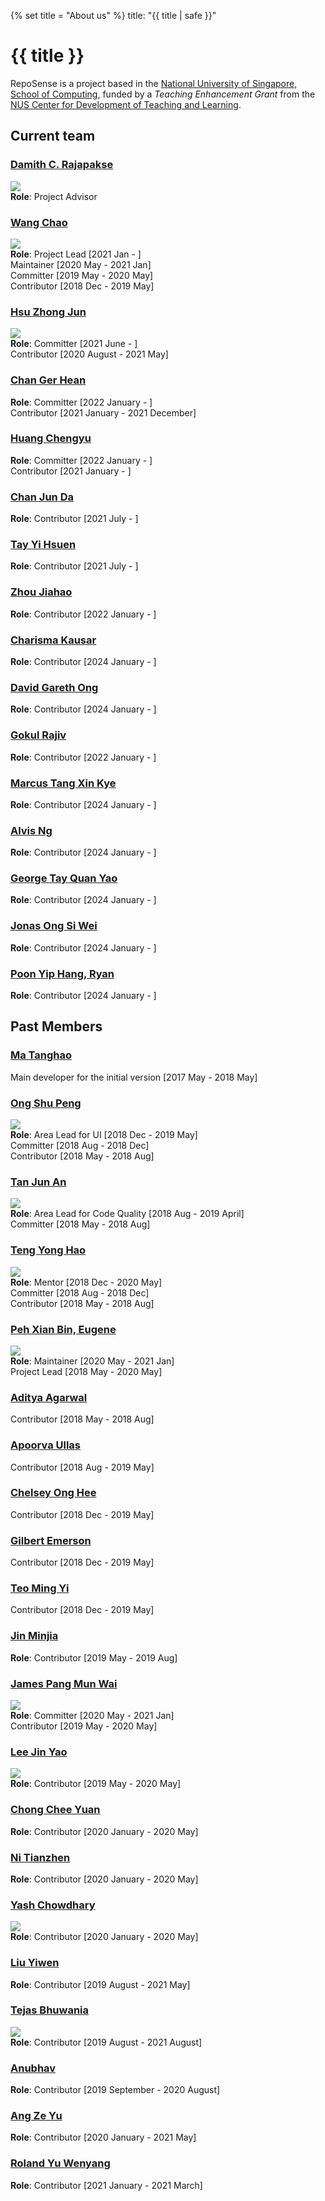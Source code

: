 {% set title = "About us" %}
<frontmatter>
  title: "{{ title | safe }}"
</frontmatter>

<h1 class="display-3"><md>{{ title }}</md></h1>

RepoSense is a project based in the [National University of Singapore, School of Computing](http://www.comp.nus.edu.sg/), funded by a _Teaching Enhancement Grant_ from the [NUS Center for Development of Teaching and Learning](https://nus.edu.sg/cdtl).

<!-- ==================================================================================================== -->

## Current team

### [Damith C. Rajapakse](http://www.comp.nus.edu.sg/~damithch)
![](https://avatars.githubusercontent.com/u/1673303?s=150&v=4)<br/>
**Role**: Project Advisor

<!-- ------------------------------------------------------------------------------------------------------ -->

### [Wang Chao](https://github.com/fzdy1914)
![](https://avatars3.githubusercontent.com/u/35621726?s=150&v=4)<br/>
**Role**: Project Lead [2021 Jan - ]<br/>
Maintainer [2020 May - 2021 Jan]<br/>
Committer [2019 May - 2020 May]<br/>
Contributor [2018 Dec - 2019 May]<br/>

<!-- ------------------------------------------------------------------------------------------------------ -->

### [Hsu Zhong Jun](https://github.com/dcshzj)
![](https://avatars.githubusercontent.com/u/27919917?s=150&v=4)<br/>
**Role**: Committer [2021 June - ]<br/>
Contributor [2020 August - 2021 May]<br/>

<!-- ------------------------------------------------------------------------------------------------------ -->

### [Chan Ger Hean](https://github.com/gerhean)
**Role**: Committer [2022 January - ]<br/>
Contributor [2021 January - 2021 December]<br/>

<!-- ------------------------------------------------------------------------------------------------------ -->

### [Huang Chengyu](https://github.com/HCY123902)
**Role**: Committer [2022 January - ]<br/>
Contributor [2021 January - ]<br/>

<!-- ------------------------------------------------------------------------------------------------------ -->

### [Chan Jun Da](https://github.com/chan-j-d)
**Role**: Contributor [2021 July - ]<br/>

<!-- ------------------------------------------------------------------------------------------------------ -->

### [Tay Yi Hsuen](https://github.com/yhtMinceraft1010X)
**Role**: Contributor [2021 July - ]<br/>

<!-- ------------------------------------------------------------------------------------------------------ -->

### [Zhou Jiahao](https://github.com/zhoukerrr)
**Role**: Contributor [2022 January - ]<br/>

<!-- ------------------------------------------------------------------------------------------------------ -->

### [Charisma Kausar](https://www.github.com/ckcherry23)
**Role**: Contributor [2024 January - ]<br/>

<!-- ------------------------------------------------------------------------------------------------------ -->

### [David Gareth Ong](https://www.github.com/vvidday)
**Role**: Contributor [2024 January - ]<br/>

<!-- ------------------------------------------------------------------------------------------------------ -->

### [Gokul Rajiv](https://github.com/gok99)
**Role**: Contributor [2022 January - ]<br/>

<!-- ------------------------------------------------------------------------------------------------------ -->

### [Marcus Tang Xin Kye](https://www.github.com/MarcusTXK)
**Role**: Contributor [2024 January - ]<br/>

<!-- ------------------------------------------------------------------------------------------------------ -->

### [Alvis Ng](https://www.github.com/supermii2)
**Role**: Contributor [2024 January - ]<br/>

<!-- ------------------------------------------------------------------------------------------------------ -->

### [George Tay Quan Yao](https://www.github.com/jonasongg)
**Role**: Contributor [2024 January - ]<br/>

<!-- ------------------------------------------------------------------------------------------------------ -->

### [Jonas Ong Si Wei](https://www.github.com/jonasongg)
**Role**: Contributor [2024 January - ]<br/>

<!-- ------------------------------------------------------------------------------------------------------ -->

### [Poon Yip Hang, Ryan](https://www.github.com/sopa301)
**Role**: Contributor [2024 January - ]<br/>

<!-- ------------------------------------------------------------------------------------------------------ -->

## Past Members

### [Ma Tanghao](https://github.com/harryggg)
Main developer for the initial version [2017 May - 2018 May]

<!-- ------------------------------------------------------------------------------------------------------ -->

### [Ong Shu Peng](https://github.com/ongspxm)
![](https://avatars0.githubusercontent.com/u/1430854?s=150&v=4)<br/>
**Role**: Area Lead for UI [2018 Dec - 2019 May]<br/>
Committer [2018 Aug - 2018 Dec]<br/>
Contributor [2018 May - 2018 Aug]<br/>

<!-- ------------------------------------------------------------------------------------------------------ -->

### [Tan Jun An](https://github.com/yamidark)
![](https://avatars3.githubusercontent.com/u/18352498?s=150&v=4)<br/>
**Role**: Area Lead for Code Quality [2018 Aug - 2019 April]<br/>
Committer [2018 May - 2018 Aug]<br/>

<!-- ------------------------------------------------------------------------------------------------------ -->

### [Teng Yong Hao](https://github.com/yong24s)
![](https://avatars2.githubusercontent.com/u/2003406?s=150&v=4)<br/>
**Role**:
Mentor [2018 Dec - 2020 May]<br/>
Committer [2018 Aug - 2018 Dec]<br/>
Contributor [2018 May - 2018 Aug]<br/>

<!-- ------------------------------------------------------------------------------------------------------ -->

### [Peh Xian Bin, Eugene](https://github.com/eugenepeh)
![](https://avatars.githubusercontent.com/u/19277206?s=150&v=4)<br/>
**Role**: Maintainer [2020 May - 2021 Jan]<br/>
Project Lead [2018 May - 2020 May]<br/>

<!-- ------------------------------------------------------------------------------------------------------ -->

### [Aditya Agarwal](https://github.com/adityaa1998)
Contributor [2018 May - 2018 Aug]

<!-- ------------------------------------------------------------------------------------------------------ -->

### [Apoorva Ullas](https://github.com/apoorva17)
Contributor [2018 Aug - 2019 May]

<!-- ------------------------------------------------------------------------------------------------------ -->

### [Chelsey Ong Hee](https://github.com/chel-seyy)
Contributor [2018 Dec - 2019 May]

<!-- ------------------------------------------------------------------------------------------------------ -->

### [Gilbert Emerson](https://github.com/emer7)
Contributor [2018 Dec - 2019 May]

<!-- ------------------------------------------------------------------------------------------------------ -->

### [Teo Ming Yi](https://github.com/myteo)
Contributor [2018 Dec - 2019 May]

<!-- ------------------------------------------------------------------------------------------------------ -->

### [Jin Minjia](https://github.com/bluein-green)
**Role**: Contributor [2019 May - 2019 Aug]<br/>

<!-- ------------------------------------------------------------------------------------------------------ -->

### [James Pang Mun Wai](https://github.com/jamessspanggg)
![](https://avatars1.githubusercontent.com/u/32864116?s=150&v=4)<br/>
**Role**: Committer [2020 May - 2021 Jan]<br/>
Contributor [2019 May - 2020 May]<br/>

<!-- ------------------------------------------------------------------------------------------------------ -->

### [Lee Jin Yao](https://github.com/jinyao-lee)
![](https://avatars3.githubusercontent.com/u/35756209?s=150&v=4)<br/>
**Role**: Contributor [2019 May - 2020 May]<br/>

<!-- ------------------------------------------------------------------------------------------------------ -->

### [Chong Chee Yuan](https://github.com/ccyccyccy)
**Role**: Contributor [2020 January - 2020 May]<br/>

<!-- ------------------------------------------------------------------------------------------------------ -->

### [Ni Tianzhen](https://github.com/niqiukun)
**Role**: Contributor [2020 January - 2020 May]<br/>

<!-- ------------------------------------------------------------------------------------------------------ -->

### [Yash Chowdhary](https://github.com/yash-chowdhary)
![](https://avatars2.githubusercontent.com/u/21968718?s=150&v=4)<br/>
**Role**: Contributor [2020 January - 2020 May]<br/>

<!-- ------------------------------------------------------------------------------------------------------ -->

### [Liu Yiwen](https://github.com/0blivious)
**Role**: Contributor [2019 August - 2021 May]<br/>

<!-- ------------------------------------------------------------------------------------------------------ -->

### [Tejas Bhuwania](https://github.com/Tejas2805)
![](https://avatars2.githubusercontent.com/u/35946746?s=150&v=4)<br/>
**Role**: Contributor [2019 August - 2021 August]<br/>

<!-- ------------------------------------------------------------------------------------------------------ -->

### [Anubhav](https://github.com/anubh-v)
**Role**: Contributor [2019 September - 2020 August]<br/>

<!-- ------------------------------------------------------------------------------------------------------ -->

### [Ang Ze Yu](https://github.com/ang-zeyu)
**Role**: Contributor [2020 January - 2021 May]<br/>

<!-- ------------------------------------------------------------------------------------------------------ -->

### [Roland Yu Wenyang](https://github.com/rolandyuwy)
**Role**: Contributor [2021 January - 2021 March]<br/>

